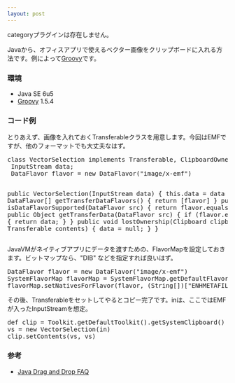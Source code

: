 ```yaml
---
layout: post
---
```

<p><span class="error">categoryプラグインは存在しません。</span></p>
<p>Javaから、オフィスアプリで使えるベクター画像をクリップボードに入れる方法です。例によって<a href="http://groovy.codehaus.org/">Groovy</a>です。</p>
<h3>環境</h3>
<ul>
<li>Java SE 6u5</li>
<li><a href="http://groovy.codehaus.org/">Groovy</a> 1.5.4</li>
</ul>
<h3>コード例</h3>
<p>とりあえず、画像を入れておくTransferableクラスを用意します。今回はEMFですが、他のフォーマットでも大丈夫なはず。</p>
<pre>class VectorSelection implements Transferable, ClipboardOwner \{
 InputStream data;
 DataFlavor flavor = new DataFlavor(&quot;image/x-emf&quot;)

 public VectorSelection(InputStream data) \{
   this.data = data
 \}
 public DataFlavor[] getTransferDataFlavors() \{
   return [flavor]
 \}
 public boolean isDataFlavorSupported(DataFlavor src) \{
   return flavor.equals(src)
 \}
 public Object getTransferData(DataFlavor src) \{
   if (flavor.equals(src)) \{
     return data;
   \}
 \}
 public void lostOwnership(Clipboard clipboard, Transferable contents) \{
   data = null;
 \}
\}
</pre>
<p>JavaVMがネイティブアプリにデータを渡すための、FlavorMapを設定しておきます。ビットマップなら、&quot;DIB&quot; などを指定すれば良いはず。</p>
<pre>DataFlavor flavor = new DataFlavor(&quot;image/x-emf&quot;)
SystemFlavorMap flavorMap = SystemFlavorMap.getDefaultFlavorMap()
flavorMap.setNativesForFlavor(flavor, (String[])[&quot;ENHMETAFILE&quot;])
</pre>
<p>その後、Transferableをセットしてやるとコピー完了です。inは、ここではEMFが入ったInputStreamを想定。</p>
<pre>def clip = Toolkit.getDefaultToolkit().getSystemClipboard()
vs = new VectorSelection(in)
clip.setContents(vs, vs)
</pre>
<h3>参考</h3>
<ul>
<li><a href="http://www.rockhoppertech.com/java-drag-and-drop-faq.html">Java Drag and Drop FAQ</a></li>
</ul>
